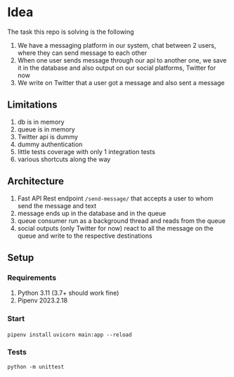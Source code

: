 # Idea
The task this repo is solving is the following
1) We have a messaging platform in our system, chat between 2 users, where they can send message to each other
2) When one user sends message through our api to another one, we save it in the database and also output on our social platforms, Twitter for now
3) We write on Twitter that a user got a message and also sent a message

## Limitations
1) db is in memory
2) queue is in memory
3) Twitter api is dummy
4) dummy authentication
5) little tests coverage with only 1 integration tests
6) various shortcuts along the way


## Architecture
1) Fast API Rest endpoint `/send-message/` that accepts a user to whom send the message and text
2) message ends up in the database and in the queue
3) queue consumer run as a background thread and reads from the queue
4) social outputs (only Twitter for now) react to all the message on the queue and write to the respective destinations


## Setup
### Requirements
1) Python 3.11 (3.7+ should work fine)
2) Pipenv 2023.2.18
### Start
`pipenv install`
`uvicorn main:app --reload`
### Tests
`python -m unittest`